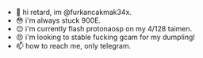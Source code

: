 - 👋 hi retard, im @furkancakmak34x.
- 😳 i'm always stuck 900E.
- 😔 i'm currently flash protonaosp on my 4/128 taimen.
- 😠 i'm looking to stable fucking gcam for my dumpling!
- 📫 how to reach me, only telegram.
